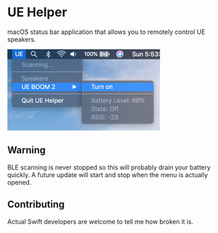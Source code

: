 # UE Helper
macOS status bar application that allows you to remotely control UE speakers.

<img src="https://raw.githubusercontent.com/puddly/ue-helper/master/screenshot.png" width="346" alt="screenshot of dropdown menu showing device information and a menu item to turn on the speaker" />

## Warning
BLE scanning is never stopped so this will probably drain your battery quickly. A future update will start and stop when the menu is actually opened.

## Contributing
Actual Swift developers are welcome to tell me how broken it is.
